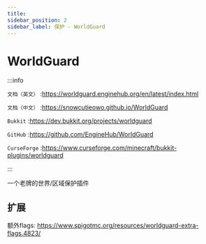 ```yaml
---
title: 
sidebar_position: 2
sidebar_label: 保护 - WorldGuard
---
```


# WorldGuard

:::info

`文档（英文）` :https://worldguard.enginehub.org/en/latest/index.html

`文档（中文）` :https://snowcutieowo.github.io/WorldGuard

`Bukkit` :https://dev.bukkit.org/projects/worldguard

`GitHub` :https://github.com/EngineHub/WorldGuard

`CurseForge` :https://www.curseforge.com/minecraft/bukkit-plugins/worldguard

:::

一个老牌的世界/区域保护插件

## 扩展

额外flags: https://www.spigotmc.org/resources/worldguard-extra-flags.4823/
